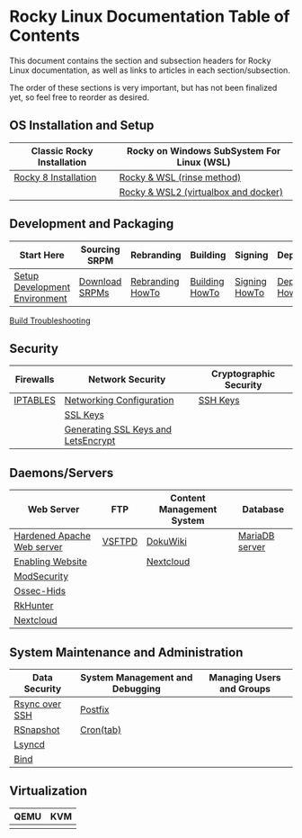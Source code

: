# Rocky Linux Documentation Table of Contents

This document contains the section and subsection headers for Rocky Linux documentation, as well as links to articles in each section/subsection.

The order of these sections is very important, but has not been finalized yet, so feel free to reorder as desired.

## OS Installation and Setup
| Classic Rocky Installation | Rocky on Windows SubSystem For Linux (WSL) |
| --- |  --- | 
| [Rocky 8 Installation](../guides/rocky-8-installation.md) | [Rocky & WSL (rinse method)](../guides/rocky_to_wsl_howto.md) |
| | [Rocky & WSL2 (virtualbox and docker)](../guides/import_rocky_to_WSL_howto.md) |

## Development and Packaging

Start Here | Sourcing SRPM | Rebranding | Building | Signing | Deployment
--- | --- | --- | --- | --- | ---
[Setup Development Environment](../guides/package_dev_start.md) | [Download SRPMs](../guides/package_sources.md) | [Rebranding HowTo](../guides/package_debranding.md) | [Building HowTo](../guides/package_building.md) | [Signing HowTo](../guides/package_signing.md) | [Deployment HowTo](../guides/package_deployment.md)
 [Build Troubleshooting](../guides/package_build_troubleshooting.md) 


## Security

| Firewalls | Network Security | Cryptographic Security | 
| --- | --- | --- | 
|[IPTABLES](../guides/enabling_iptables_firewall.md) | [Networking Configuration](../guides/basic_network_configuration.md) | [SSH Keys](../guides/ssh_public_private_keys.md) |
| | [SSL Keys](../guides/ssl_keys_https.md) |
| | [Generating SSL Keys and LetsEncrypt](../guides/generating_ssl_keys_lets_encrypt.md) |


## Daemons/Servers

| Web Server | FTP | Content Management System | Database | 
| --- | --- | --- | --- |
|[Hardened Apache Web server](../guides/apache_hardened_webserver.md) | [VSFTPD](../guides/secure_ftp_server_vsftpd.md) | [DokuWiki](../guides/dokuwiki_server.md) | [MariaDB server](../guides/database_mariadb-server.md) | 
|[Enabling Website](../guides/apache-sites-enabled.md) | | [Nextcloud](../guides/cloud_server_using_nextcloud.md) |  |
|[ModSecurity](../guides/apache_hardened_webserver_modsecurity.md) | | |
|[Ossec-Hids](../guides/apache_hardened_webserver_ossec-hids.md) | | |
|[RkHunter](../guides/apache_hardened_webserver_rkhunter.md) | |  |
|[Nextcloud](../guides/cloud_server_using_nextcloud.md)| | |

## System Maintenance and Administration

| Data Security | System Management and Debugging | Managing Users and Groups |
| --- | --- | --- 
| [Rsync over SSH](../guides/rsync_ssh.md) | [Postfix](../guides/postfix_reporting.md) |  |
| [RSnapshot](../guides/rsnapshot_backup.md) | [Cron(tab)](../guides/cron_jobs_howto.md) |  |
| [Lsyncd](../guides/mirroring_lsyncd.md) | | 
| [Bind](../guides/private_dns_server_using_bind.md) |  |

## Virtualization

| QEMU | KVM | 
| --- | --- |
| | | 


